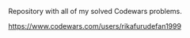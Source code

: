 Repository with all of my solved Codewars problems.

https://www.codewars.com/users/rikafurudefan1999
